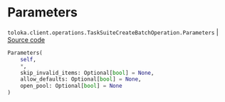 # Parameters
`toloka.client.operations.TaskSuiteCreateBatchOperation.Parameters` | [Source code](https://github.com/Toloka/toloka-kit/blob/v1.0.2/src/client/operations.py#L315)

```python
Parameters(
    self,
    *,
    skip_invalid_items: Optional[bool] = None,
    allow_defaults: Optional[bool] = None,
    open_pool: Optional[bool] = None
)
```

